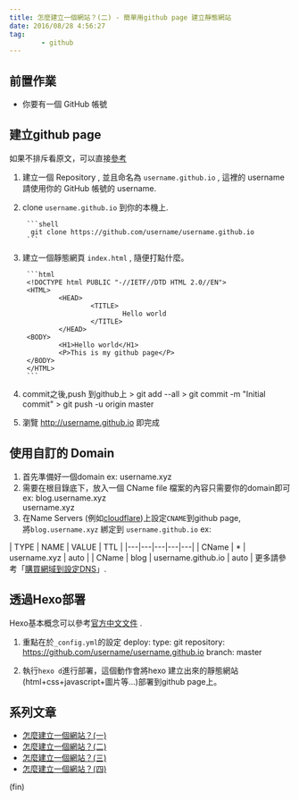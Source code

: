 ```yaml
---
title: 怎麼建立一個網站？(二) - 簡單用github page 建立靜態網站
date: 2016/08/28 4:56:27 
tag:
        - github
---
```


## 前置作業

- 你要有一個 GitHub 帳號

## 建立github page

如果不排斥看原文，可以直接[參考](https://pages.github.com/)  

1. 建立一個 Repository , 並且命名為 `username.github.io` , 這裡的 username 請使用你的 GitHub 帳號的 username.  
2. clone `username.github.io` 到你的本機上.

        ```shell
         git clone https://github.com/username/username.github.io
        ```

3. 建立一個靜態網頁 `index.html` , 隨便打點什麼。  

        ```html
        <!DOCTYPE html PUBLIC "-//IETF//DTD HTML 2.0//EN">
        <HTML>
                <HEAD>
                        <TITLE>
                                Hello world
                        </TITLE>
                </HEAD>
        <BODY>
                <H1>Hello world</H1>
                <P>This is my github page</P>
        </BODY>
        </HTML>
        ```

4. commit之後,push 到github上
        > git add --all
        > git commit -m "Initial commit"
        > git push -u origin master

5. 瀏覽  <http://username.github.io> 即完成

## 使用自訂的 Domain

1. 首先準備好一個domain ex: username.xyz
2. 需要在根目錄底下，放入一個 CName file
檔案的內容只需要你的domain即可  
ex:
        blog.username.xyz  
        username.xyz
3. 在Name Servers (例如[cloudflare](https://www.cloudflare.com/))上設定`CNAME`到github page,  
將`blog.username.xyz` 綁定到 `username.github.io`
ex:

| TYPE | NAME | VALUE | TTL |
|---|---|---|---|---|
| CName  | * | username.xyz | auto |
| CName  | blog | username.github.io | auto |
更多請參考「[購買網域到設定DNS](http://blog.marsen.me/2016/08/21/setting_DNS_with_google/)」.

## 透過Hexo部署

Hexo基本概念可以參考[官方中文文件](https://hexo.io/zh-tw/docs/index.html) .

1. 重點在於`_config.yml`的設定
        deploy:
          type: git
          repository: <https://github.com/username/username.github.io>
          branch: master

2. 執行`hexo d`進行部署，這個動作會將hexo 建立出來的靜態網站(html+css+javascript+圖片等…)部署到github page上。

## 系列文章

- [怎麼建立一個網站？(一)](https://blog.marsen.me/2016/08/21/setting_DNS_with_google/)
- [怎麼建立一個網站？(二)](https://blog.marsen.me/2016/08/28/how_to_use_github_page/)
- [怎麼建立一個網站？(三)](https://blog.marsen.me/2016/09/04/2016/http2%20by%20cloudflare/)
- [怎麼建立一個網站？(四)](https://blog.marsen.me/2020/10/22/2020/google_domain_forward_mail/)

(fin)
